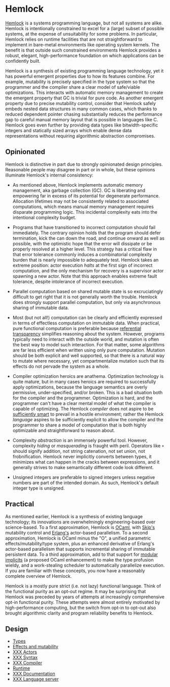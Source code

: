 # Hemlock

[Hemlock](https://github.com/BranchTaken/Hemlock) is a systems programming
language, but not all systems are alike.  Hemlock is intentionally constrained
to excel for a (large) subset of possible systems, at the expense of
unsuitability for some problems.  In particular, Hemlock relies on runtime
facilities that are not straightforward to implement in bare-metal environments
like operating system kernels.  The benefit is that outside such constrained
environments Hemlock provides a robust, elegant, high-performance foundation on
which applications can be confidently built.

Hemlock is a synthesis of existing programming language technology, yet it has
powerful emergent properties due to how its features combine.  For example,
mutability is precisely specified in the type system so that the programmer and
the compiler share a clear model of safe/viable optimizations.  This interacts
with automatic memory management to create the emergent property that GC is
trivial for pure code.  As another emergent property due to precise mutability
control, consider that Hemlock safely embeds nested data structures in many
common cases, which thanks to reduced dependent pointer chasing substantially
reduces the performance gap to careful manual memory layout that is possible in
languages like C.  Hemlock goes even further by providing data types like
bitwidth-specific integers and statically sized arrays which enable dense data
representations without requiring algorithmic abstraction compromises.

## Opinionated

Hemlock is distinctive in part due to strongly opinionated design principles.
Reasonable people may disagree in part or in whole, but these opinions
illuminate Hemlock's internal consistency:

- As mentioned above, Hemlock implements automatic memory management, aka
  garbage collection (GC).  GC is liberating and empowering far in excess of its
  potential for degenerate performance.  Allocation lifetimes may not be
  consistently related to associated computations, which means manual memory
  management requires disparate programming logic.  This incidental complexity
  eats into the intentional complexity budget.

- Programs that have transitioned to incorrect computation should fail
  immediately.  The contrary opinion holds that the program should defer
  termination, kick the can down the road, and continue onward as well as
  possible, with the optimistic hope that the error will dissipate or be
  properly resolved at a higher level.  This strategy has a critical flaw in
  that error tolerance commonly induces a combinatorial complexity burden that
  is nearly impossible to adequately test.  Hemlock takes an extreme position:
  actor execution *halts* at the first sign of incorrect computation, and the
  only mechanism for recovery is a supervisor actor spawning a new actor.  Note
  that this approach enables extreme fault tolerance, despite intolerance of
  incorrect execution.

- Parallel computation based on shared mutable state is so excruciatingly
  difficult to get right that it is not generally worth the trouble.  Hemlock
  does strongly support parallel computation, but only via asynchronous sharing
  of immutable data.

- Most (but not all!) computation can be clearly and efficiently expressed in
  terms of effectless computation on immutable data.  When practical, pure
  functional computation is preferable because [referential
  transparency](https://en.wikipedia.org/wiki/Referential_transparency)
  simplifies reasoning about the system.  However, programs typically need to
  interact with the outside world, and mutation is often the best way to model
  such interaction.  For that matter, some algorithms are far less efficient
  when written using only pure computation.  Mutation should be both explicit
  and well supported, so that there is a natural way to mutate where necessary,
  yet compartmentalize mutation such that its effects do not pervade the system
  as a whole.

- Compiler optimization heroics are anathema.  Optimization technology is quite
  mature, but in many cases heroics are required to successfully apply
  optimizations, because the language semantics are overly permissive,
  under-specified, and/or broken.  This is a bad situation both for the compiler
  and the programmer.  Optimization is hard, and the programmer can't have a
  clear mental model of what the compiler is capable of optimizing.  The Hemlock
  *compiler* does not aspire to be [sufficiently
  smart](https://wiki.c2.com/?SufficientlySmartCompiler) to prevail in a hostile
  environment; rather the Hemlock *language* aspires to be sufficiently explicit
  to allow the compiler and the programmer to share a model of computation that
  is both highly optimizable and straightforward to reason about.

- Complexity *abstraction* is an immensely powerful tool.  However, complexity
  *hiding* or *masquerading* is fraught with peril.  Operators like `+` should
  signify addition, not string catenation, not set union, not frobnification.
  Hemlock never implicitly converts between types, it minimizes what can happen
  in the cracks between expressions, and it generally strives to make
  semantically different code look different.

- Unsigned integers are preferable to signed integers unless negative numbers
  are part of the intended domain.  As such, Hemlock's default integer type is
  unsigned.

## Practical

As mentioned earlier, Hemlock is a synthesis of existing language technology;
its innovations are overwhelmingly engineering-based over science-based.  To a
first approximation, Hemlock is [OCaml](http://ocaml.org/), with
[Skip's](http://skiplang.com/) mutability control and
[Erlang's](https://erlang.org/) actor-based parallelism.  To a second
approximation, Hemlock is OCaml minus the "O", a unified parametric
effects/mutability/type system, plus an enhanced derivative of Erlang's
actor-based parallelism that supports incremental sharing of immutable
persistent data.  To a third approximation, add to that support for [modular
implicits](http://ocamllabs.io/doc/implicits.html) (a proposed OCaml
enhancement) to make the type profusion wieldy, and a work-stealing scheduler to
automatically parallelize execution.  If you are familiar with these concepts,
you now have a reasonably complete overview of Hemlock.

Hemlock is a mostly pure strict (i.e. not lazy) functional language.  Think of
the functional purity as an opt-out regime.  It may be surprising that Hemlock
was preceded by years of attempts at increasingly comprehensive opt-in
functional purity.  These attempts were almost entirely motivated by
high-performance computing, but the switch from opt-in to opt-out also brought
algorithmic clarity and program reliability benefits to Hemlock.

## Design

- [Types](types.md)
- [Effects and mutability](effects_mutability.md)
- [XXX Actors](actors.md)
- [XXX Syntax](syntax.md)
- [XXX Compiler](compiler.md)
- [Runtime](runtime.md)
- [XXX Documentation](documentation.md)
- [XXX Language server](language_server.md)
